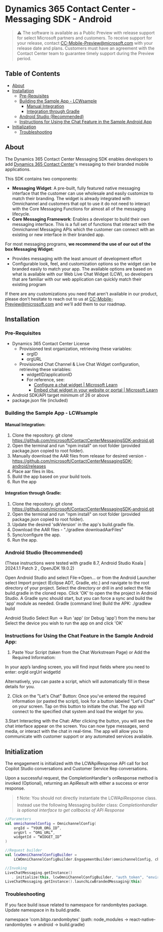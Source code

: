 # Dynamics 365 Contact Center - Messaging SDK - Android

> ⚠️ The software is available as a Public Preview with release support for select Microsoft
partners and customers. To receive support for your release, contact CC-Mobile-Preview@microsoft.com 
with your release date and plans. Customers must have an agreement with the Contact Center team
to guarantee timely support during the Preview period.

## Table of Contents

  * [About](#about)
  * [Installation](#installation)
    + [Pre-Requisites](#pre-requisites)
    + [Building the Sample App - LCWsample](#building-the-sample-app---lcwsample)
      - [Manual Integration](#manual-integration)
      - [Integration through Gradle](#integration-through-gradle)
    + [Android Studio (Recommended)](#android-studio-recommended)
    + [Instructions for Using the Chat Feature in the Sample Android App](#instructions-for-using-the-chat-feature-in-the-sample-android-app)
  * [Initialization](#initialization)
    + [Troubleshooting](#troubleshooting)

## About

The Dynamics 365 Contact Center Messaging SDK enables developers to add 
[Dynamics 365 Contact Center](https://www.microsoft.com/en-us/dynamics-365/products/contact-center)'s
messaging to their branded mobile applications.

This SDK contains two components:

* **Messaging Widget**: A pre-built, fully featured native messaging interface that the 
customer can use wholesale and easily customize to match their branding. The 
widget is already integrated with Omnichannel and customers that opt to use it do 
not need to interact with the Core Messaging Functions for almost all of the 
messaging lifecycle. 
* **Core Messaging Framework**: Enables a developer to build their own messaging 
interface. This is a full set of functions that interact with the Omnichannel 
Messaging APIs which the customer can connect with an existing or new interface in 
their branded app.

For most messaging programs, **we recommend the use of our out of the box Messaging Widget**:

* Provides messaging with the least amount of development effort
* Configurable look, feel, and customization options so the widget can be branded easily
to match your app. The available options are based on what is available with our Web
Live Chat Widget (LCW), so developers that are familiar with our web application
can quickly match their existing program

If there are any customizations you need that aren't available in our product, please
don't hesitate to reach out to us at CC-Mobile-Preview@microsoft.com and we'll add them
to our roadmap.

## Installation
### Pre-Requisites

*	Dynamics 365 Contact Center License
    *	Provisioned test organization, retrieving these variables:
        *	orgID
        *	orgURL
    * Provisioned Chat Channel & Live Chat Widget configuration, retrieving these variables:
        *	widgetID/applicationID
        *	For reference, see:
            * [Configure a chat widget | Microsoft Learn](https://learn.microsoft.com/en-us/dynamics365/customer-service/administer/add-chat-widget)
            * [Embed chat widget in your website or portal | Microsoft Learn](https://learn.microsoft.com/en-us/dynamics365/customer-service/administer/embed-chat-widget-portal)
*	Android SDK/API target minimum of 26 or above 
*	package.json file (included) 

### Building the Sample App - LCWsample

#### Manual Integration:
1. Clone the repository. 
    git clone https://github.com/microsoft/ContactCenterMessagingSDK-android.git
2. Open the terminal and run "npm install" on root folder (provided package.json copied to root folder). 
3. Manually download the AAR files from release for desired version - https://github.com/microsoft/ContactCenterMessagingSDK-android/releases
4. Place aar files in libs.
5. Build the app based on your build tools.
6. Run the app

#### Integration through Gradle:
1. Clone the repository. 
    git clone https://github.com/microsoft/ContactCenterMessagingSDK-android.git
2. Open the terminal and run "npm install" on root folder (provided package.json copied to root folder). 
3. Update the desired 'sdkVersion' in the app's build.gradle file.
4. Download the AAR files - "./gradlew downloadAarFiles"
5. Sync/configure the app.
6. Run the app.

### Android Studio (Recommended)
(These instructions were tested with gradle 8.7, Android Studio Koala | 2024.1.1 Patch 2 , OpenJDK 19.0.2)

Open Android Studio and select File->Open... or from the Android Launcher select Import project (Eclipse ADT, Gradle, etc.) and navigate to the root directory of your project.
Select the directory or drill in and select the file build.gradle in the cloned repo.
Click 'OK' to open the the project in Android Studio.
A Gradle sync should start, but you can force a sync and build the 'app' module as needed.
Gradle (command line)
Build the APK: ./gradlew build

Android Studio
Select Run -> Run 'app' (or Debug 'app') from the menu bar
Select the device you wish to run the app on and click 'OK'

### Instructions for Using the Chat Feature in the Sample Android App:
1. Paste Your Script (taken from the Chat Workstream Page) or Add the Required Information:

In your app’s landing screen, you will find input fields where you need to enter:
orgId
orgUrl
widgetId

Alternatively, you can paste a script, which will automatically fill in these details for you.

2. Click on the "Let's Chat" Button:
Once you've entered the required information (or pasted the script), look for a button labeled "Let's Chat" on your screen.
Tap on this button to initiate the chat. The app will connect to the specified chat system and load the widget for you.

3.Start Interacting with the Chat:
After clicking the button, you will see the chat interface appear on the screen.
You can now type messages, send media, or interact with the chat in real-time. 
The app will allow you to communicate with customer support or any automated services available.

## Initialization

The engagement is initialized with the LCWApiResponse API call for bot Copilot Studio conversations and Customer Service Rep conversations. 

Upon a successful request, the CompletionHandler's onResponse method is invoked (Optional), returning an ApiResult with either a success or error response.

> ❗ Note: You should not directly instantiate the LCWApiResponse class. Instead use the following Messaging builder class: _Completionhandler is optional interface to get callbacks of APi Response_

```.kt
//Parameters
val omnichannelConfig = OmnichannelConfig(
    orgId = “YOUR_ORG_ID”,
    orgUrl = “ORG_URL”,
    widgetId = “WIDGET_ID”
)

//Request builder
val lcwOmniChannelConfigBuilder =
    LCWOmniChannelConfigBuilder.EngagementBuilder(omnichannelConfig, chatSdkConfig).build()

//Invoking
LiveChatMessaging.getInstance()
   . initialize(this, lcwOmniChannelConfigBuilder, "auth_token", "environment")
LiveChatMessaging.getInstance().launchLcwBrandedMessaging(this)
```

### Troubleshooting
If you face build issue related to namespace for randombytes package. Update namespace in its build.gradle.  

namespace 'com.bitgo.randombytes' (path: node_modules -> react-native-randombytes -> android -> build.gradle) 
